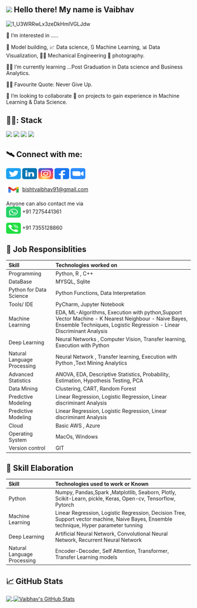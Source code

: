 # <h2 align="left"><img src="https://media.giphy.com/media/hvRJCLFzcasrR4ia7z/giphy.gif" width="25px"> Hello there! My name is Vaibhav</h2>

![1_U3WRRwLx3zeDkHmIVGLJdw](https://user-images.githubusercontent.com/87828805/144579071-9f6139c4-a52a-43a5-8a03-31f012611c47.gif)


👀 I’m interested in .....

🔡 Model building, 📈 Data science, 🔃 Machine Learning, 📊 Data Visualization, 🧑‍🔧 Mechanical Engineering 📸 photography.

👨‍🎓 I’m currently learning ...Post Graduation in Data science and Business Analytics.

👷‍♂️ Favourite Quote: Never Give Up.

🤝 I’m looking to collaborate 💞️
on projects to gain experience in Machine Learning & Data Science.

## 👨‍💻: Stack
![](https://img.shields.io/badge/Language-R-blue) ![](https://img.shields.io/badge/Language-Python-blue) ![](https://img.shields.io/badge/Theory-Statistics-orange) ![](https://img.shields.io/badge/Theory-Mathematics-orange)

## 🛰️  Connect with me:
<p align="left">
<a href="https://twitter.com/vaibhav271" target="blank"><img align="center" src="https://github.com/edent/SuperTinyIcons/blob/master/images/svg/twitter.svg" alt="vaibhav-sing-bisht" height="30" width="40" /></a>
<a href="https://www.linkedin.com/in/vaibhav-singh-bisht-27dsba/" target="blank"><img align="center" src="https://github.com/edent/SuperTinyIcons/blob/master/images/svg/linkedin.svg" alt="vaibhav-sing-bisht" height="30" width="40" /></a>
<a href="https://www.instagram.com/bishtvaibhav/" target="blank"><img align="center" src="https://github.com/edent/SuperTinyIcons/blob/master/images/svg/instagram.svg" alt="aibhav-sing-bisht" height="30" width="40" /></a>
<a href="https://www.facebook.com/vaibhav.s.bisht" target="blank"><img align="center" src="https://github.com/edent/SuperTinyIcons/blob/master/images/svg/facebook.svg" alt="vaibhav-sing-bisht" height="30" width="40" /></a>
<a href="https://us05web.zoom.us/j/4541324305?pwd=UUg3ZllDSjNwK09weFV3VEorQXROZz09" target="blank"><img align="center" src="https://github.com/edent/SuperTinyIcons/blob/master/images/svg/zoom.svg" alt="vaibhav-sing-bisht" height="30" width="40" /></a>
  
<img align="center" src="https://github.com/edent/SuperTinyIcons/blob/master/images/svg/gmail.svg" alt="vaibhav-sing-bisht" height="30" width="40" /></a>
 bishtvaibhav91@gmail.com 

Anyone can also contact me via  
<img align="center" src="https://github.com/edent/SuperTinyIcons/blob/master/images/svg/whatsapp.svg" alt="vaibhav-sing-bisht" height="30" width="40" /></a>
+91 7275441361

<img align="center" src="https://github.com/edent/SuperTinyIcons/blob/master/images/svg/phone.svg" alt="vaibhav-sing-bisht" height="30" width="40" /></a> +91 7355128860

## :wrench: Job Responsiblities

| Skill | Technologies worked on | 
|:--|:------------|
| Programming | Python, R , C++ |
| DataBase | MYSQL, Sqlite |
| Python for Data Science | Python Functions, Data Interpretation |
| Tools/ IDE | PyCharm, Jupyter Notebook |
| Machine Learning | EDA, ML-Algorithms, Execution with python,Support Vector Machine - K Nearest Neighbour - Naive Bayes, Ensemble Techniques, Logistic Regression - Linear Discriminant Analysis|
| Deep Learning | Neural Networks , Computer Vision, Transfer learning, Execution with Python |
| Natural Language Processing | Neural Network , Transfer learning, Execution with Python ,Text Mining Analytics |
| Advanced Statistics | ANOVA, EDA, Descriptive Statistics, Probability, Estimation, Hypothesis Testing, PCA |
| Data Mining | Clustering, CART, Random Forest|
| Predictive Modeling | Linear Regression, Logistic Regression, Linear discriminant Analysis|
| Predictive Modeling | Linear Regression, Logistic Regression, Linear discriminant Analysis|
| Cloud | Basic AWS , Azure|
| Operating System | MacOs, Windows |
| Version control | GIT |

## :notebook_with_decorative_cover: Skill Elaboration

| Skill | Technologies used to work or Known | 
|:--|:------------|
| Python | Numpy, Pandas,Spark ,Matplotlib, Seaborn, Plotly, Scikit-Learn, pickle, Keras, Open-cv, Tensorflow, Pytorch |
| Machine Learning | Linear Regression, Logistic Regression, Decision Tree, Support vector machine, Naive Bayes, Ensemble technique, Hyper parameter tunning  |
| Deep Learning | Artificial Neural Network, Convolutional Neural Network, Recurrent Neural Network |
| Natural Language Processing | Encoder-Decoder, Self Attention, Transformer, Transfer Learning models |


  ## &#x1f4c8; GitHub Stats
<a href="https://github.com/SAXENA-SANTOSH/SAXENA-SANTOSH">
  <img align="center" src="https://github-readme-stats.vercel.app/api/top-langs/?username=vaibhav-sing-bisht&hide=java,html&title_color=ffffff&text_color=c9cacc&icon_color=2bbc8a&bg_color=1d1f21" width="40%"/>
</a>
<a href="https://github.com/vaibhav-sing-bisht/vaibhav-sing-bisht">
  <img align="center" src="https://github-readme-stats.vercel.app/api?username=vaibhav-sing-bisht&show_icons=true&line_height=33&count_private=true&title_color=ffffff&text_color=c9cacc&icon_color=2bbc8a&bg_color=1d1f21" alt="Vaibhav's GitHub Stats" width="56%" />
</a>



<br>
<br>
